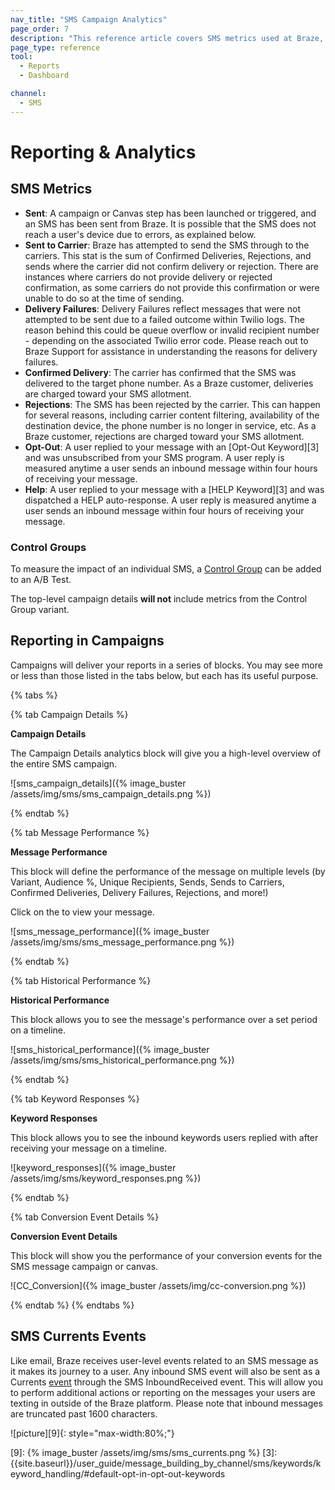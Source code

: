 ```yaml
---
nav_title: "SMS Campaign Analytics"
page_order: 7
description: "This reference article covers SMS metrics used at Braze, as well as how to view them in your SMS campaigns."
page_type: reference
tool:
  - Reports
  - Dashboard

channel:
  - SMS
---
```


# Reporting & Analytics

## SMS Metrics
- **Sent**: A campaign or Canvas step has been launched or triggered, and an SMS has been sent from Braze. It is possible that the SMS does not reach a user's device due to errors, as explained below.
- **Sent to Carrier**: Braze has attempted to send the SMS through to the carriers. This stat is the sum of Confirmed Deliveries, Rejections, and sends where the carrier did not confirm delivery or rejection. There are instances where carriers do not provide delivery or rejected confirmation, as some carriers do not provide this confirmation or were unable to do so at the time of sending.
- **Delivery Failures**: Delivery Failures reflect messages that were not attempted to be sent due to a failed outcome within Twilio logs. The reason behind this could be queue overflow or invalid recipient number - depending on the associated Twilio error code. Please reach out to Braze Support for assistance in understanding the reasons for delivery failures.
- **Confirmed Delivery**: The carrier has confirmed that the SMS was delivered to the target phone number. As a Braze customer, deliveries are charged toward your SMS allotment.
- **Rejections**: The SMS has been rejected by the carrier. This can happen for several reasons, including carrier content filtering, availability of the destination device, the phone number is no longer in service, etc. As a Braze customer, rejections are charged toward your SMS allotment.
- **Opt-Out**: A user replied to your message with an [Opt-Out Keyword][3] and was unsubscribed from your SMS program. A user reply is measured anytime a user sends an inbound message within four hours of receiving your message. 
- **Help**: A user replied to your message with a [HELP Keyword][3] and was dispatched a HELP auto-response. A user reply is measured anytime a user sends an inbound message within four hours of receiving your message. 

### Control Groups

To measure the impact of an individual SMS, a [Control Group][2] can be added to an A/B Test.

The top-level campaign details __will not__ include metrics from the Control Group variant.

## Reporting in Campaigns

Campaigns will deliver your reports in a series of blocks. You may see more or less than those listed in the tabs below, but each has its useful purpose.

{% tabs %}

{% tab Campaign Details %}

**Campaign Details**

The Campaign Details analytics block will give you a high-level overview of the entire SMS campaign.

![sms_campaign_details]({% image_buster /assets/img/sms/sms_campaign_details.png %})

{% endtab %}

{% tab Message Performance %}

**Message Performance**

This block will define the performance of the message on multiple levels (by Variant, Audience %, Unique Recipients, Sends, Sends to Carriers, Confirmed Deliveries, Delivery Failures, Rejections, and more!) 

Click on the <i class="fa fa-eye preview-icon"></i> to view your message.

![sms_message_performance]({% image_buster /assets/img/sms/sms_message_performance.png %})

{% endtab %}

{% tab Historical Performance %}

**Historical Performance**

This block allows you to see the message's performance over a set period on a timeline.

![sms_historical_performance]({% image_buster /assets/img/sms/sms_historical_performance.png %})

{% endtab %}

{% tab Keyword Responses %}

**Keyword Responses**

This block allows you to see the inbound keywords users replied with after receiving your message on a timeline. 

![keyword_responses]({% image_buster /assets/img/sms/keyword_responses.png %})

{% endtab %}

{% tab Conversion Event Details %}

**Conversion Event Details**

This block will show you the performance of your conversion events for the SMS message campaign or canvas.

![CC_Conversion]({% image_buster /assets/img/cc-conversion.png %})

{% endtab %}
{% endtabs %}

## SMS Currents Events
Like email, Braze receives user-level events related to an SMS message as it makes its journey to a user. Any inbound SMS event will also be sent as a Currents [event]({{site.baseurl}}/user_guide/data_and_analytics/braze_currents/event_glossary/message_engagement_events/) through the SMS InboundReceived event. This will allow you to perform additional actions or reporting on the messages your users are texting in outside of the Braze platform. Please note that inbound messages are truncated past 1600 characters. 

![picture][9]{: style="max-width:80%;"}


[1]: {{site.baseurl}}/user_guide/data_and_analytics/report_metrics/
[2]: {{site.baseurl}}/user_guide/intelligence/multivariate_testing/#step-4-choose-a-segment-and-distribute-your-users-across-variants
[9]: {% image_buster /assets/img/sms/sms_currents.png %}
[3]: {{site.baseurl}}/user_guide/message_building_by_channel/sms/keywords/keyword_handling/#default-opt-in-opt-out-keywords

